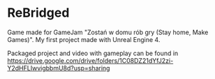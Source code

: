 # ReBridged

Game made for GameJam "Zostań w domu rób gry (Stay home, Make Games)". My first project made with Unreal Engine 4.

Packaged project and video with gameplay can be found in https://drive.google.com/drive/folders/1C08DZ21dYfJ2zi-Y2dHFLIwvigbbmU8d?usp=sharing
